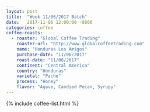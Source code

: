 ```yaml
---
layout: post
title:  "Week 11/06/2017 Batch"
date:   2017-11-06 12:00:00 -0800
categories: coffee
coffee-roasts:
  - roaster: "Global Coffee Trading"
    roaster-url: "http://www.globalcoffeetrading.com"
    name: "Honduras Los Amigos"
    purchase-date: "11/06/2017"
    roast-date: "11/06/2017"
    continent: "Central America"
    country: "Honduras"
    varietal: "Pache"
    process: "Honey"
    flavor: "Agave, Candied Pecan, Syrupy"
---
```


{% include coffee-list.html %}